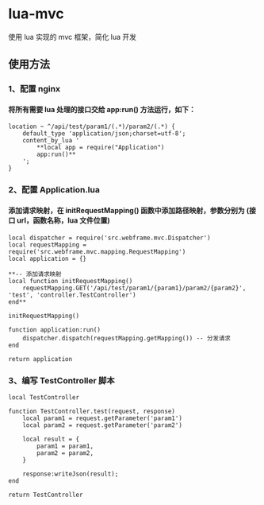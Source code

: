 # lua-mvc
使用 lua 实现的 mvc 框架，简化 lua 开发

## 使用方法
### 1、配置 nginx
#### 将所有需要 lua 处理的接口交给 app:run() 方法运行，如下：
    location ~ ^/api/test/param1/(.*)/param2/(.*) {
        default_type 'application/json;charset=utf-8';
        content_by_lua '
            **local app = require("Application")
            app:run()**
        ';
    }
    
### 2、配置 Application.lua
#### 添加请求映射，在 initRequestMapping() 函数中添加路径映射，参数分别为 (接口 url，函数名称，lua 文件位置)
    local dispatcher = require('src.webframe.mvc.Dispatcher')
    local requestMapping = require('src.webframe.mvc.mapping.RequestMapping')
    local application = {}
    
    **-- 添加请求映射
    local function initRequestMapping()
        requestMapping.GET('/api/test/param1/{param1}/param2/{param2}', 'test', 'controller.TestController')
    end**
    
    initRequestMapping()
    
    function application:run()
        dispatcher.dispatch(requestMapping.getMapping()) -- 分发请求
    end
    
    return application
    
### 3、编写 TestController 脚本
    local TestController
    
    function TestController.test(request, response)
        local param1 = request.getParameter('param1')
        local param2 = request.getParameter('param2')
    
        local result = {
            param1 = param1,
            param2 = param2,
        }
    
        response:writeJson(result);
    end
    
    return TestController
    
